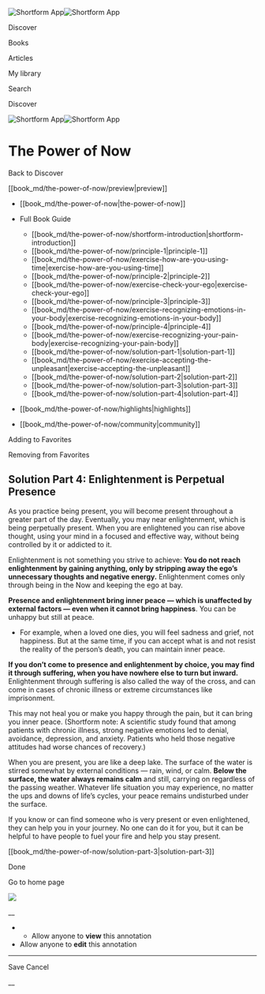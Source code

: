 ![Shortform App](/img/logo.36a2399e.svg)![Shortform App](/img/logo-dark.70c1b072.svg)

Discover

Books

Articles

My library

Search

Discover

![Shortform App](/img/logo.36a2399e.svg)![Shortform App](/img/logo-dark.70c1b072.svg)

# The Power of Now

Back to Discover

[[book_md/the-power-of-now/preview|preview]]

  * [[book_md/the-power-of-now|the-power-of-now]]
  * Full Book Guide

    * [[book_md/the-power-of-now/shortform-introduction|shortform-introduction]]
    * [[book_md/the-power-of-now/principle-1|principle-1]]
    * [[book_md/the-power-of-now/exercise-how-are-you-using-time|exercise-how-are-you-using-time]]
    * [[book_md/the-power-of-now/principle-2|principle-2]]
    * [[book_md/the-power-of-now/exercise-check-your-ego|exercise-check-your-ego]]
    * [[book_md/the-power-of-now/principle-3|principle-3]]
    * [[book_md/the-power-of-now/exercise-recognizing-emotions-in-your-body|exercise-recognizing-emotions-in-your-body]]
    * [[book_md/the-power-of-now/principle-4|principle-4]]
    * [[book_md/the-power-of-now/exercise-recognizing-your-pain-body|exercise-recognizing-your-pain-body]]
    * [[book_md/the-power-of-now/solution-part-1|solution-part-1]]
    * [[book_md/the-power-of-now/exercise-accepting-the-unpleasant|exercise-accepting-the-unpleasant]]
    * [[book_md/the-power-of-now/solution-part-2|solution-part-2]]
    * [[book_md/the-power-of-now/solution-part-3|solution-part-3]]
    * [[book_md/the-power-of-now/solution-part-4|solution-part-4]]
  * [[book_md/the-power-of-now/highlights|highlights]]
  * [[book_md/the-power-of-now/community|community]]



Adding to Favorites 

Removing from Favorites 

## Solution Part 4: Enlightenment is Perpetual Presence

As you practice being present, you will become present throughout a greater part of the day. Eventually, you may near enlightenment, which is being perpetually present. When you are enlightened you can rise above thought, using your mind in a focused and effective way, without being controlled by it or addicted to it.

Enlightenment is not something you strive to achieve: **You do not reach enlightenment by gaining anything, only by stripping away the ego’s unnecessary thoughts and negative energy.** Enlightenment comes only through being in the Now and keeping the ego at bay.

**Presence and enlightenment bring inner peace — which is unaffected by external factors — even when it cannot bring happiness**. You can be unhappy but still at peace.

  * For example, when a loved one dies, you will feel sadness and grief, not happiness. But at the same time, if you can accept what is and not resist the reality of the person’s death, you can maintain inner peace. 



**If you don’t come to presence and enlightenment by choice, you may find it through suffering, when you have nowhere else to turn but inward.** Enlightenment through suffering is also called the way of the cross, and can come in cases of chronic illness or extreme circumstances like imprisonment.

This may not heal you or make you happy through the pain, but it can bring you inner peace. (Shortform note: A scientific study found that among patients with chronic illness, strong negative emotions led to denial, avoidance, depression, and anxiety. Patients who held those negative attitudes had worse chances of recovery.)

When you are present, you are like a deep lake. The surface of the water is stirred somewhat by external conditions — rain, wind, or calm. **Below the surface, the water always remains calm** and still, carrying on regardless of the passing weather. Whatever life situation you may experience, no matter the ups and downs of life’s cycles, your peace remains undisturbed under the surface.

If you know or can find someone who is very present or even enlightened, they can help you in your journey. No one can do it for you, but it can be helpful to have people to fuel your fire and help you stay present.

[[book_md/the-power-of-now/solution-part-3|solution-part-3]]

Done

Go to home page 

![](https://bat.bing.com/action/0?ti=56018282&Ver=2&mid=5ea9514a-f7b0-4932-b56c-33105328fab7&sid=1711133063fa11eebdec89a8b8ae3bbc&vid=171147a063fa11eea7440fcfeb230d96&vids=0&msclkid=N&pi=0&lg=en-US&sw=800&sh=600&sc=24&nwd=1&tl=Shortform%20%7C%20Book&p=https%3A%2F%2Fwww.shortform.com%2Fapp%2Fbook%2Fthe-power-of-now%2Fsolution-part-4&r=&lt=523&evt=pageLoad&sv=1&rn=488383)

__

  *   * Allow anyone to **view** this annotation
  * Allow anyone to **edit** this annotation



* * *

Save Cancel

__



